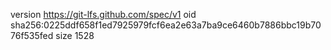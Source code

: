version https://git-lfs.github.com/spec/v1
oid sha256:0225ddf658f1ed7925979fcf6ea2e63a7ba9ce6460b7886bbc19b7076f535fed
size 1528
